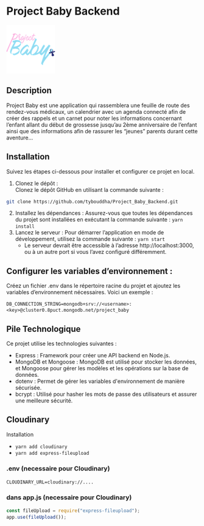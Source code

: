 # Project Baby Backend

![Project Baby Logo](/docs/images/logo128.png)

## Description

Project Baby est une application qui rassemblera une feuille de route des rendez-vous médicaux, un calendrier avec un agenda connecté afin de créer des rappels et un carnet pour noter les informations concernant l’enfant allant du début de grossesse jusqu’au 2ème anniversaire de l’enfant ainsi que des informations afin de rassurer les “jeunes” parents durant cette aventure...

## Installation

Suivez les étapes ci-dessous pour installer et configurer ce projet en local.

1. Clonez le dépôt :  
   Clonez le dépôt GitHub en utilisant la commande suivante :

```bash
git clone https://github.com/tybouddha/Project_Baby_Backend.git
```

2. Installez les dépendances :
   Assurez-vous que toutes les dépendances du projet sont installées en exécutant la commande suivante : `yarn install`
3. Lancez le serveur :
   Pour démarrer l’application en mode de développement, utilisez la commande suivante : `yarn start`
   - Le serveur devrait être accessible à l’adresse http://localhost:3000, ou à un autre port si vous l’avez configuré différemment.

## Configurer les variables d’environnement :

Créez un fichier .env dans le répertoire racine du projet et ajoutez les variables d’environnement nécessaires. Voici un exemple :

```env
DB_CONNECTION_STRING=mongodb+srv://<username>:<key>@cluster0.8puct.mongodb.net/project_baby
```

## Pile Technologique

Ce projet utilise les technologies suivantes :

- Express : Framework pour créer une API backend en Node.js.
- MongoDB et Mongoose : MongoDB est utilisé pour stocker les données, et Mongoose pour gérer les modèles et les opérations sur la base de données.
- dotenv : Permet de gérer les variables d'environnement de manière sécurisée.
- bcrypt : Utilisé pour hasher les mots de passe des utilisateurs et assurer une meilleure sécurité.

## Cloudinary

Installation

- `yarn add cloudinary`
- `yarn add express-fileupload`

### .env (necessaire pour Cloudinary)

`CLOUDINARY_URL=cloudinary://....`

### dans app.js (necessaire pour Cloudinary)

```js
const fileUpload = require("express-fileupload");
app.use(fileUpload());
```
